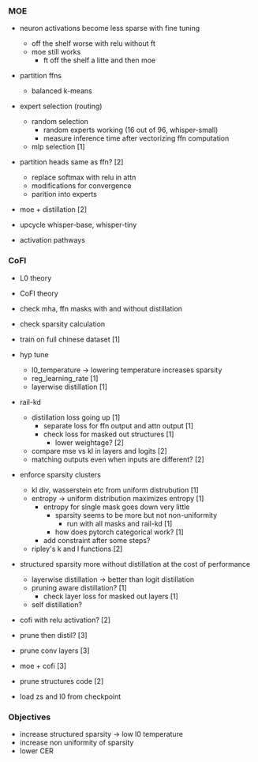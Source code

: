 ### MOE

- neuron activations become less sparse with fine tuning
	- off the shelf worse with relu without ft
	- moe still works
		- ft off the shelf a litte and then moe

- partition ffns
	- balanced k-means

- expert selection (routing)
	- random selection
		- random experts working (16 out of 96, whisper-small)
		- measure inference time after vectorizing ffn computation
	- mlp selection [1]

- partition heads same as ffn?  [2]
	- replace softmax with relu in attn
	- modifications for convergence
	- parition into experts

- moe + distillation  [2]

- upcycle whisper-base, whisper-tiny

- activation pathways


### CoFI

- L0 theory
- CoFI theory

- check mha, ffn masks with and without distillation
- check sparsity calculation

- train on full chinese dataset [1]

- hyp tune 
	- l0_temperature -> lowering temperature increases sparsity
	- reg_learning_rate  [1]
	- layerwise distillation [1]

- rail-kd
	- distillation loss going up [1]
		- separate loss for ffn output and attn output [1]
		- check loss for masked out structures [1]
			- lower weightage? [2]
	- compare mse vs kl in layers and logits [2]
	- matching outputs even when inputs are different? [2]

- enforce sparsity clusters 
	- kl div, wasserstein etc from uniform distrubution  [1]
	- entropy -> uniform distribution maximizes entropy  [1]
		- entropy for single mask goes down very little
			- sparsity seems to be more but not non-uniformity
				- run with all masks and rail-kd [1]
			- how does pytorch categorical work? [1]
		- add constraint after some steps?
	- ripley's k and l functions  [2]

- structured sparsity more without distillation at the cost of performance
	- layerwise distillation -> better than logit distillation
	- pruning aware distillation?  [1]
		- check layer loss for masked out layers [1]
	- self distillation?

- cofi with relu activation? [2]

- prune then distil? [3]

- prune conv layers [3]

- moe + cofi [3]

- prune structures code [2]

- load zs and l0 from checkpoint


### Objectives

- increase structured sparsity -> low l0 temperature
- increase non uniformity of sparsity
- lower CER

